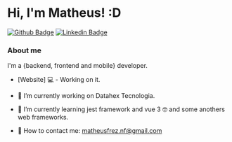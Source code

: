 # Hi, I'm Matheus! :D

[![Github Badge](https://img.shields.io/badge/-Github-000?style=flat-square&logo=Github&logoColor=white&link=https://github.com/MatheusFrez)](https://github.com/MatheusFrez)
[![Linkedin Badge](https://img.shields.io/badge/-LinkedIn-blue?style=flat-square&logo=Linkedin&logoColor=white&link=https://br.linkedin.com/in/matheus-frez-62b3a0119)](https://br.linkedin.com/in/matheus-frez-62b3a0119)

### About me
I'm a {backend, frontend and mobile} developer.

- [Website] 💻 - Working on it.

- 🔭 I’m currently working on Datahex Tecnologia.
- 🌱 I’m currently learning jest framework and vue 3 🤓 and some anothers web frameworks.
- 📩 How to contact me: matheusfrez.nf@gmail.com
